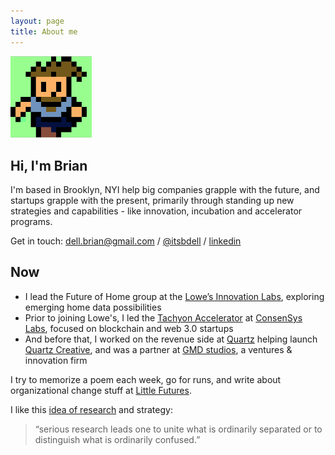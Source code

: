 ```yaml
---
layout: page
title: About me
---
```


<img src="/images/8bit_brian.png" alt="8bit Brian" width="130"/>

## Hi, I'm Brian

I'm based in Brooklyn, NYI help big companies grapple with the future, and startups grapple with the present, primarily through standing up new strategies and capabilities - like innovation, incubation and accelerator programs.

Get in touch: [dell.brian@gmail.com](mailto:dell.brian@gmail.com) / [@itsbdell](https://twitter.com/itsbdell) / [linkedin](https://www.linkedin.com/in/brianjdell/)

## Now

- I lead the Future of Home group at the [Lowe’s Innovation Labs](https://www.lowesinnovationlabs.com/), exploring emerging home data possibilities
- Prior to joining Lowe's, I led the [Tachyon Accelerator](https://labs.consensys.net/tachyon/) at [ConsenSys Labs](https://labs.consensys.net/), focused on blockchain and web 3.0 startups
- And before that, I worked on the revenue side at [Quartz](https://qz.com/) helping launch [Quartz Creative](https://creative.qz.com/), and was a partner at [GMD studios](https://en.wikipedia.org/wiki/GMD_Studios), a ventures & innovation firm

I try to memorize a poem each week, go for runs, and write about organizational change stuff at [Little Futures](https://littlefutures.substack.com/).

I like this [idea of research](https://sterneworks.org/) and strategy:

> “serious research leads one to unite what is ordinarily separated or to distinguish what is ordinarily confused.”
